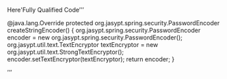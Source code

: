 Here'Fully Qualified Code’’’

@java.lang.Override
protected org.jasypt.spring.security.PasswordEncoder createStringEncoder() {
org.jasypt.spring.security.PasswordEncoder encoder = new org.jasypt.spring.security.PasswordEncoder();
org.jasypt.util.text.TextEncryptor textEncryptor = new org.jasypt.util.text.StrongTextEncryptor();
encoder.setTextEncryptor(textEncryptor);
return encoder;
}

’’’